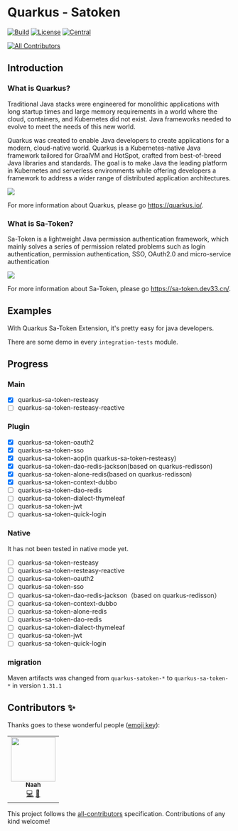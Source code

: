# Quarkus - Satoken
[![Build](https://github.com/quarkiverse/quarkus-sa-token/workflows/Build/badge.svg?branch=main)](https://github.com/quarkiverse/quarkus-sa-token/actions?query=workflow%3ABuild)
[![License](https://img.shields.io/github/license/quarkiverse/quarkus-sa-token)](http://www.apache.org/licenses/LICENSE-2.0)
[![Central](https://img.shields.io/maven-central/v/io.quarkiverse.satoken/quarkus-sa-token-parent?color=green)](https://search.maven.org/search?q=g:io.quarkiverse.satoken%20AND%20a:quarkus-sa-token-parent)
<!-- ALL-CONTRIBUTORS-BADGE:START - Do not remove or modify this section -->
[![All Contributors](https://img.shields.io/badge/all_contributors-1-orange.svg?style=flat-square)](#contributors-)
<!-- ALL-CONTRIBUTORS-BADGE:END -->

## Introduction

### What is Quarkus?

Traditional Java stacks were engineered for monolithic applications with long startup times and large memory
requirements in a world where the cloud, containers, and Kubernetes did not exist. Java frameworks needed to evolve
to meet the needs of this new world.

Quarkus was created to enable Java developers to create applications for a modern, cloud-native world. Quarkus is
a Kubernetes-native Java framework tailored for GraalVM and HotSpot, crafted from best-of-breed Java libraries and
standards. The goal is to make Java the leading platform in Kubernetes and serverless environments while offering
developers a framework to address a wider range of distributed application architectures.

![](https://quarkus.io/assets/images/quarkus_metrics_graphic_bootmem_wide.png)

For more information about Quarkus, please go https://quarkus.io/.


### What is Sa-Token?

Sa-Token is a lightweight Java permission authentication framework, 
which mainly solves a series of permission related problems such as login authentication, 
permission authentication, SSO, OAuth2.0 and micro-service authentication

![](https://oss.dev33.cn/sa-token/art/sa-token-js4.png)

For more information about Sa-Token, please go https://sa-token.dev33.cn/.

## Examples

With Quarkus Sa-Token Extension, it's pretty easy for java developers.

There are some demo in every `integration-tests` module.

## Progress

### Main

- [x] quarkus-sa-token-resteasy
- [ ] quarkus-sa-token-resteasy-reactive

### Plugin

- [x] quarkus-sa-token-oauth2
- [x] quarkus-sa-token-sso
- [x] quarkus-sa-token-aop(in quarkus-sa-token-resteasy)
- [x] quarkus-sa-token-dao-redis-jackson(based on quarkus-redisson)
- [x] quarkus-sa-token-alone-redis(based on quarkus-redisson)
- [x] quarkus-sa-token-context-dubbo
- [ ] quarkus-sa-token-dao-redis
- [ ] quarkus-sa-token-dialect-thymeleaf
- [ ] quarkus-sa-token-jwt
- [ ] quarkus-sa-token-quick-login

### Native

It has not been tested in native mode yet.

- [ ] quarkus-sa-token-resteasy
- [ ] quarkus-sa-token-resteasy-reactive
- [ ] quarkus-sa-token-oauth2
- [ ] quarkus-sa-token-sso
- [ ] quarkus-sa-token-dao-redis-jackson（based on quarkus-redisson）
- [ ] quarkus-sa-token-context-dubbo
- [ ] quarkus-sa-token-alone-redis
- [ ] quarkus-sa-token-dao-redis
- [ ] quarkus-sa-token-dialect-thymeleaf
- [ ] quarkus-sa-token-jwt
- [ ] quarkus-sa-token-quick-login

### migration
Maven artifacts was changed from `quarkus-satoken-*` to `quarkus-sa-token-*` in  version `1.31.1` 


## Contributors ✨

Thanks goes to these wonderful people ([emoji key](https://allcontributors.org/docs/en/emoji-key)):

<!-- ALL-CONTRIBUTORS-LIST:START - Do not remove or modify this section -->
<!-- prettier-ignore-start -->
<!-- markdownlint-disable -->
<table>
  <tr>
    <td align="center"><a href="https://www.naah69.com"><img src="https://avatars.githubusercontent.com/u/25682169?v=4?s=100" width="100px;" alt=""/><br /><sub><b>Naah</b></sub></a><br /><a href="https://github.com/quarkiverse/quarkus-sa-token/commits?author=naah69" title="Code">💻</a> <a href="#maintenance-naah69" title="Maintenance">🚧</a></td>
  </tr>
</table>

<!-- markdownlint-restore -->
<!-- prettier-ignore-end -->

<!-- ALL-CONTRIBUTORS-LIST:END -->

This project follows the [all-contributors](https://github.com/all-contributors/all-contributors) specification. Contributions of any kind welcome!
